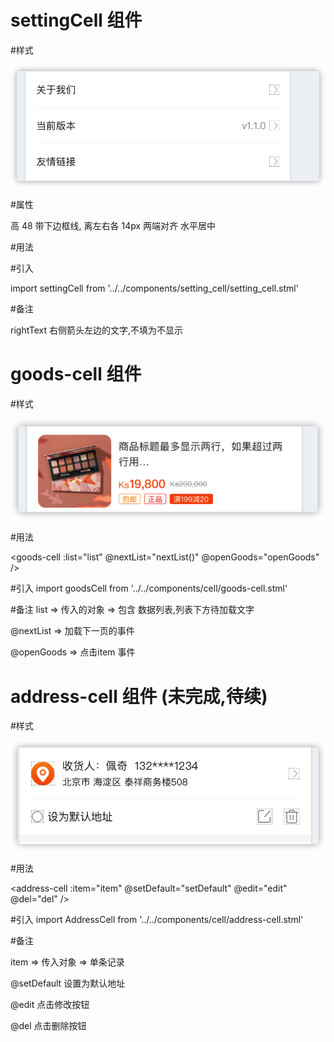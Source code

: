 # settingCell 组件

#样式

![](image/setting-cell.png)

#属性

高 48  带下边框线, 离左右各 14px 两端对齐 水平居中

#用法

<setting-cell title="意见反馈" :rightText="version" onclick="test()" />

#引入

import settingCell from '../../components/setting_cell/setting_cell.stml'

#备注

rightText 右侧箭头左边的文字,不填为不显示


# goods-cell 组件

#样式

![](image/goods-cell.png)

#用法

<goods-cell :list="list" @nextList="nextList()" @openGoods="openGoods" />

#引入
import goodsCell from '../../components/cell/goods-cell.stml'

#备注
list => 传入的对象  => 包含 数据列表,列表下方待加载文字

@nextList => 加载下一页的事件

@openGoods => 点击item 事件


# address-cell 组件 (未完成,待续)

#样式

![](image/address-cell.png)

#用法

<address-cell :item="item" @setDefault="setDefault" @edit="edit" @del="del" />

#引入
import AddressCell from '../../components/cell/address-cell.stml'

#备注


item => 传入对象 => 单条记录

@setDefault 设置为默认地址

@edit 点击修改按钮

@del 点击删除按钮